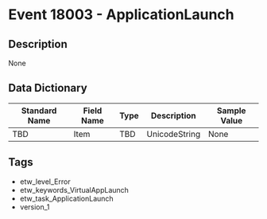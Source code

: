 # Event 18003 - ApplicationLaunch

## Description
None

## Data Dictionary
|Standard Name|Field Name|Type|Description|Sample Value|
|---|---|---|---|---|
|TBD|Item|TBD|UnicodeString|None|None|

## Tags
* etw_level_Error
* etw_keywords_VirtualAppLaunch
* etw_task_ApplicationLaunch
* version_1